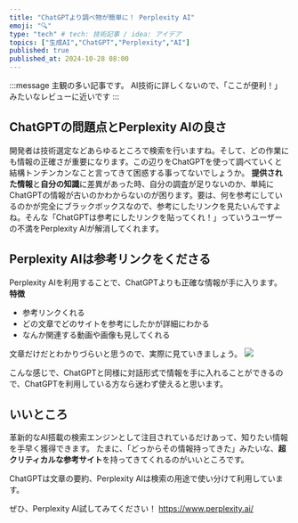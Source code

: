 ```yaml
---
title: "ChatGPTより調べ物が簡単に！ Perplexity AI"
emoji: "🔍"
type: "tech" # tech: 技術記事 / idea: アイデア
topics: ["生成AI","ChatGPT","Perplexity","AI"]
published: true
published_at: 2024-10-28 08:00
---
```

:::message
主観の多い記事です。
AI技術に詳しくないので、「ここが便利！」みたいなレビューに近いです
:::

## ChatGPTの問題点とPerplexity AIの良さ

開発者は技術選定などあらゆるところで検索を行いますね。そして、どの作業にも情報の正確さが重要になります。この辺りをChatGPTを使って調べていくと結構トンチンカンなこと言ってきて困惑する事ってないでしょうか。
**提供された情報**と**自分の知識**に差異があった時、自分の調査が足りないのか、単純にChatGPTの情報が古いのかわからないのが困ります。要は、何を参考にしているのかが完全にブラックボックスなので、参考にしたリンクを見たいんですよね。そんな「ChatGPTは参考にしたリンクを貼ってくれ！」っていうユーザーの不満をPerplexity AIが解消してくれます。

## Perplexity AIは参考リンクをくださる

Perplexity AIを利用することで、ChatGPTよりも正確な情報が手に入ります。
**特徴**

* 参考リンクくれる
* どの文章でどのサイトを参考にしたかが詳細にわかる
* なんか関連する動画や画像も見してくれる

文章だけだとわかりづらいと思うので、実際に見ていきましょう。
![](https://storage.googleapis.com/zenn-user-upload/6279be7d6347-20241024.png)

こんな感じで、ChatGPTと同様に対話形式で情報を手に入れることができるので、ChatGPTを利用している方なら迷わず使えると思います。

## いいところ

革新的なAI搭載の検索エンジンとして注目されているだけあって、知りたい情報を手早く獲得できます。
たまに、「どっからその情報持ってきた」みたいな、**超クリティカルな参考サイト**を持ってきてくれるのがいいところです。

ChatGPTは文章の要約、Perplexity AIは検索の用途で使い分けて利用しています。

ぜひ、Perplexity AI試してみてください！
<https://www.perplexity.ai/>
